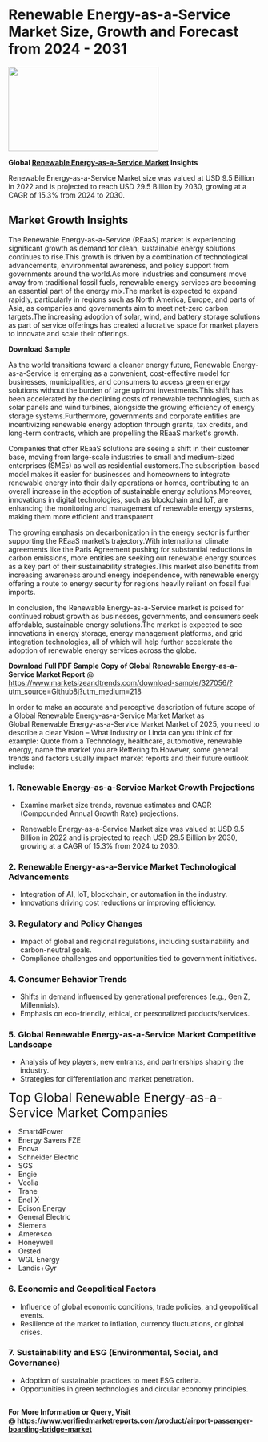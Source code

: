 <H1>Renewable Energy-as-a-Service Market Size, Growth and Forecast from 2024 - 2031</H1><img class="aligncenter size-medium wp-image-584254" src="https://thirdeyenews.in/wp-content/uploads/2024/09/Global-Market-Research-300x168.jpeg" alt="" width="300" height="168" /><p><strong>Global&nbsp;<a href="https://www.marketsizeandtrends.com/download-sample/327056/?utm_source=Github8j?utm_medium=218">Renewable Energy-as-a-Service Market</a> Insights</strong></p><p>Renewable Energy-as-a-Service Market size was valued at USD 9.5 Billion in 2022 and is projected to reach USD 29.5 Billion by 2030, growing at a CAGR of 15.3% from 2024 to 2030.</p><p><h2>Market Growth Insights</h2> <p>The Renewable Energy-as-a-Service (REaaS) market is experiencing significant growth as demand for clean, sustainable energy solutions continues to rise.This growth is driven by a combination of technological advancements, environmental awareness, and policy support from governments around the world.As more industries and consumers move away from traditional fossil fuels, renewable energy services are becoming an essential part of the energy mix.The market is expected to expand rapidly, particularly in regions such as North America, Europe, and parts of Asia, as companies and governments aim to meet net-zero carbon targets.The increasing adoption of solar, wind, and battery storage solutions as part of service offerings has created a lucrative space for market players to innovate and scale their offerings.</p> <p><strong>Download Sample</strong></p> <p>As the world transitions toward a cleaner energy future, Renewable Energy-as-a-Service is emerging as a convenient, cost-effective model for businesses, municipalities, and consumers to access green energy solutions without the burden of large upfront investments.This shift has been accelerated by the declining costs of renewable technologies, such as solar panels and wind turbines, alongside the growing efficiency of energy storage systems.Furthermore, governments and corporate entities are incentivizing renewable energy adoption through grants, tax credits, and long-term contracts, which are propelling the REaaS market's growth.</p> <p>Companies that offer REaaS solutions are seeing a shift in their customer base, moving from large-scale industries to small and medium-sized enterprises (SMEs) as well as residential customers.The subscription-based model makes it easier for businesses and homeowners to integrate renewable energy into their daily operations or homes, contributing to an overall increase in the adoption of sustainable energy solutions.Moreover, innovations in digital technologies, such as blockchain and IoT, are enhancing the monitoring and management of renewable energy systems, making them more efficient and transparent.</p> <p>The growing emphasis on decarbonization in the energy sector is further supporting the REaaS market’s trajectory.With international climate agreements like the Paris Agreement pushing for substantial reductions in carbon emissions, more entities are seeking out renewable energy sources as a key part of their sustainability strategies.This market also benefits from increasing awareness around energy independence, with renewable energy offering a route to energy security for regions heavily reliant on fossil fuel imports.</p> <p>In conclusion, the Renewable Energy-as-a-Service market is poised for continued robust growth as businesses, governments, and consumers seek affordable, sustainable energy solutions.The market is expected to see innovations in energy storage, energy management platforms, and grid integration technologies, all of which will help further accelerate the adoption of renewable energy services across the globe.</p> <p><span class=""><strong>Download Full PDF Sample Copy of Global Renewable Energy-as-a-Service Market Report</strong> @ <a href="https://www.marketsizeandtrends.com/download-sample/327056/?utm_source=Github8j?utm_medium=218" target="_blank">https://www.marketsizeandtrends.com/download-sample/327056/?utm_source=Github8j?utm_medium=218</a></span></p><p>In order to make an accurate and perceptive description of future scope of a Global&nbsp;Renewable Energy-as-a-Service Market Market as Global&nbsp;Renewable Energy-as-a-Service Market Market of 2025, you need to describe a clear Vision &ndash; What Industry or Linda can you think of for example: Quote from a Technology, healthcare, automotive, renewable energy, name the market you are Reffering to.However, some general trends and factors usually impact market reports and their future outlook include:</p><h3>1.&nbsp;<strong>Renewable Energy-as-a-Service Market Growth Projections</strong></h3><ul><li>Examine market size trends, revenue estimates and CAGR (Compounded Annual Growth Rate) projections.</li><li><p>Renewable Energy-as-a-Service Market size was valued at USD 9.5 Billion in 2022 and is projected to reach USD 29.5 Billion by 2030, growing at a CAGR of 15.3% from 2024 to 2030.</p></li></ul><h3>2.&nbsp;<strong>Renewable Energy-as-a-Service Market Technological Advancements</strong></h3><ul><li>Integration of AI, IoT, blockchain, or automation in the industry.</li><li>Innovations driving cost reductions or improving efficiency.</li></ul><h3>3.&nbsp;<strong>Regulatory and Policy Changes</strong></h3><ul><li>Impact of global and regional regulations, including sustainability and carbon-neutral goals.</li><li>Compliance challenges and opportunities tied to government initiatives.</li></ul><h3>4.&nbsp;<strong>Consumer Behavior Trends</strong></h3><ul><li>Shifts in demand influenced by generational preferences (e.g., Gen Z, Millennials).</li><li>Emphasis on eco-friendly, ethical, or personalized products/services.</li></ul><h3>5.&nbsp;<strong>Global Renewable Energy-as-a-Service Market Competitive Landscape</strong></h3><ul><li>Analysis of key players, new entrants, and partnerships shaping the industry.</li><li>Strategies for differentiation and market penetration.</li></ul><p data-pm-slice="1 1 []"><span style="color: inherit; font-family: inherit; font-size: 25px;">Top Global Renewable Energy-as-a-Service Market Companies</span></p><div class="" data-test-id=""><p><li>Smart4Power</li><li> Energy Savers FZE</li><li> Enova</li><li> Schneider Electric</li><li> SGS</li><li> Engie</li><li> Veolia</li><li> Trane</li><li> Enel X</li><li> Edison Energy</li><li> General Electric</li><li> Siemens</li><li> Ameresco</li><li> Honeywell</li><li> Orsted</li><li> WGL Energy</li><li> Landis+Gyr</li></p></div><h3>6.&nbsp;<strong>Economic and Geopolitical Factors</strong></h3><ul><li>Influence of global economic conditions, trade policies, and geopolitical events.</li><li>Resilience of the market to inflation, currency fluctuations, or global crises.</li></ul><h3>7.&nbsp;<strong>Sustainability and ESG (Environmental, Social, and Governance)</strong></h3><ul><li>Adoption of sustainable practices to meet ESG criteria.</li><li>Opportunities in green technologies and circular economy principles.</li></ul><h2><strong style="font-size: 14px;">For More Information or Query, Visit @&nbsp;</strong><a style="background-color: #ffffff; font-size: 14px;" href="https://www.marketsizeandtrends.com/report/renewable-energy-as-a-service-market/" target="_blank">https://www.verifiedmarketreports.com/product/airport-passenger-boarding-bridge-market</a></h2>